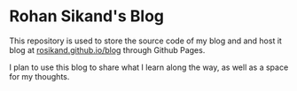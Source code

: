 # Rohan Sikand's Blog
This repository is used to store the source code of my blog and and host it blog at [rosikand.github.io/blog](https://rosikand.github.io/blog) through Github Pages. 

I plan to use this blog to share what I learn along the way, as well as a space for my thoughts. 


